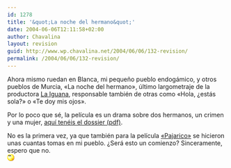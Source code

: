 ```yaml
---
id: 1278
title: '&quot;La noche del hermano&quot;'
date: 2004-06-06T12:11:58+02:00
author: Chavalina
layout: revision
guid: http://www.wp.chavalina.net/2004/06/06/132-revision/
permalink: /2004/06/06/132-revision/
---
```

Ahora mismo ruedan en Blanca, mi peque&ntilde;o pueblo endogámico, y otros pueblos de Murcia, «La noche del hermano», &uacute;ltimo largometraje de la productora <a href=http://www.la-iguana.com/HTML/principal.htm target=&prime;_blank&prime;>La Iguana</a>, responsable también de otras como «Hola, &iquest;estás sola?» o «Te doy mis ojos».

Por lo poco que sé, la pel&iacute;cula es un drama sobre dos hermanos, un crimen y una mujer, <a href=http://www.la-iguana.com/html/LANOCHEDOSSIER.PDF target=&prime;_blank&prime;>aqu&iacute; tenéis el dossier (pdf)</a>.

No es la primera vez, ya que también para la pel&iacute;cula <a href=http://www.zinema.com/pelicula/1998/pajarico.htm target=&prime;_blank&prime;>«Pajarico»</a> se hicieron unas cuantas tomas en mi pueblo. &iquest;Será esto un comienzo? Sinceramente, espero que no.  
![](/imagenes/emoticonos/pensativo.gif)